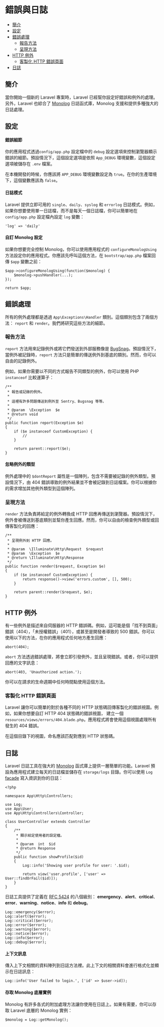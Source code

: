 # 錯誤與日誌

- [簡介](#introduction)
- [設定](#configuration)
- [錯誤處理](#the-exception-handler)
    - [報告方法](#report-method)
    - [呈現方法](#render-method)
- [HTTP 例外](#http-exceptions)
    - [客製化 HTTP 錯誤頁面](#custom-http-error-pages)
- [日誌](#logging)

<a name="introduction"></a>
## 簡介

當你開始一個新的 Laravel 專案時，Laravel 已經幫你設定好錯誤和例外的處理。另外，Laravel 也綜合了 [Monolog](https://github.com/Seldaek/monolog) 日誌函式庫，Monolog 支援和提供多種強大的日誌處理。

<a name="configuration"></a>
## 設定

#### 錯誤細節

你的應用程式透過`config/app.php` 設定檔中的 `debug` 設定選項來控制瀏覽器顯示錯誤的細節。預設情況下，這個設定選項是依照 `App_DEBUG` 環境變數，這個設定選項被儲存在 `.env` 檔案。

在本機開發的時候，你應該將 `APP_DEBUG` 環境變數設定為 `true`。在你的生產環境下，這個變數應該為 `false`。

#### 日誌模式

Laravel 提供立即可用的 `single`、`daily`、`syslog` 和 `errorlog` 日誌模式。例如，如果你想要使用單一日誌檔，而不是每天一個日誌檔，你可以簡單地在 `config/app.php` 設定檔內設定 `log` 變數：

    'log' => 'daily'

#### 自訂 Monolog 設定

如果你想要完全控制 Monolog，你可以使用應用程式的 `configureMonologUsing` 方法設定你的應用程式。你應該先呼叫這個方法，在 `bootstrap/app.php` 檔案回傳 `$app` 變數之前：

    $app->configureMonologUsing(function($monolog) {
        $monolog->pushHandler(...);
    });

    return $app;

<a name="the-exception-handler"></a>
## 錯誤處理

所有的例外處理都是透過 `App\Exceptions\Handler` 類別。這個類別包含了兩個方法： `report` 和 `render`。我們將研究這些方法的細節。

<a name="report-method"></a>
### 報告方法

`report` 方法用來記錄例外或將它們發送到外部服務像是 [BugSnag](https://bugsnag.com)。預設情況下，當例外被記錄時，`report` 方法只是簡單的傳送例外到基底的類別。然而，你可以自由的記錄例外。

例如，如果你需要以不同的方式報告不同類型的例外，你可以使用 PHP `instanceof` 比較運算子：

    /**
     * 報告或記錄的例外。
     *
     * 這裡有許多問題傳送到例外至 Sentry、Bugsnag 等等。
     *
     * @param  \Exception  $e
     * @return void
     */
    public function report(Exception $e)
    {
        if ($e instanceof CustomException) {
            //
        }

        return parent::report($e);
    }

#### 忽略例外的類型

例外處理中的 `$dontReport` 屬性是一個陣列，包含不需要被記錄的例外類型。預設情況下，由 404 錯誤導致的例外結果並不會被記錄到日誌檔案。你可以根據你的需求增加其他例外類型到這個陣列。

<a name="render-method"></a>
### 呈現方法

`render` 方法負責將給定的例外轉換成 HTTP 回應再傳送到瀏覽器。預設情況下，例外會被傳送到基底類別並幫你產生回應。然而，你可以自由的檢查例外類型或回傳客製化的回應：

    /**
     * 呈現例外到 HTTP 回應。
     *
     * @param  \Illuminate\Http\Request  $request
     * @param  \Exception  $e
     * @return \Illuminate\Http\Response
     */
    public function render($request, Exception $e)
    {
        if ($e instanceof CustomException) {
            return response()->view('errors.custom', [], 500);
        }

        return parent::render($request, $e);
    }

<a name="http-exceptions"></a>
## HTTP 例外

有一些例外是描述來自伺服器的 HTTP 錯誤碼。例如，這可能是個「找不到頁面」錯誤（404），「未授權錯誤」（401），或甚至是開發者導致的 500 錯誤。你可以使用以下的方法，在你的應用程式任何地方產生回應：

    abort(404);

`abort` 方法透過錯誤處理，將會立即引發例外，並且呈現錯誤。或者，你可以提供回應的文字訊息：

    abort(403, 'Unauthorized action.');

你可以在請求的生命週期中任何時間點使用這個方法。

<a name="custom-http-error-pages"></a>
### 客製化 HTTP 錯誤頁面

Laravel 讓你可以簡單的對於各種不同的 HTTP 狀態碼回傳客製化的錯誤視圖。例如，如果你想要自訂 HTTP 404 狀態碼的錯誤視圖， 建立一個 `resources/views/errors/404.blade.php`。應用程式將會使用這個視圖處理所有發生的 404 錯誤。

在這個目錄下的視圖，命名應該匹配對應到 HTTP 狀態碼。

<a name="logging"></a>
## 日誌

Laravel 日誌工具在強大的 [Monolog](http://github.com/seldaek/monolog) 函式庫上提供一層簡單的功能。Laravel 預設為應用程式建立每天的日誌檔並儲存在 `storage/logs` 目錄。你可以使用 `Log` [facade](/docs/{{version}}/facades) 寫入資訊到你的日誌：

    <?php

    namespace App\Http\Controllers;

    use Log;
    use App\User;
    use App\Http\Controllers\Controller;

    class UserController extends Controller
    {
        /**
         * 顯示給定使用者的設定檔。
         *
         * @param  int  $id
         * @return Response
         */
        public function showProfile($id)
        {
            Log::info('Showing user profile for user: '.$id);

            return view('user.profile', ['user' => User::findOrFail($id)]);
        }
    }

日誌工具提供了定義在 [RFC 5424](http://tools.ietf.org/html/rfc5424) 的八個級別： **emergency**、**alert**、**critical**、**error**、**warning**、**notice**、**info** 和 **debug**。

    Log::emergency($error);
    Log::alert($error);
    Log::critical($error);
    Log::error($error);
    Log::warning($error);
    Log::notice($error);
    Log::info($error);
    Log::debug($error);

#### 上下文訊息

傳入上下文相關的資料陣列到日誌方法裡。此上下文的相關資料會進行格式化並顯示在日誌訊息：

    Log::info('User failed to login.', ['id' => $user->id]);

#### 存取 Monolog 底層實例

Monolog 有許多各式的附加處理方法讓你使用在日誌上。如果有需要，你可以存取 Laravel 底層的 Monolog 實例：

    $monolog = Log::getMonolog();

